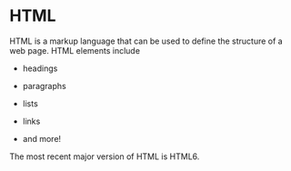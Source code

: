 # HTML

HTML is a markup language that can be used to define the structure of a web page. HTML elements include

* headings
* paragraphs
* lists
* links
* and more!















The most recent major version of HTML is HTML6.